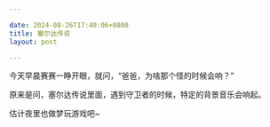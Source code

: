 ```yaml
---

date: 2024-08-26T17:40:06+0800
title: 塞尔达传说
layout: post

---
```


今天早晨赛赛一睁开眼，就问，“爸爸，为啥那个怪的时候会响？”

原来是问，塞尔达传说里面，遇到守卫者的时候，特定的背景音乐会响起。

估计夜里也做梦玩游戏吧~
